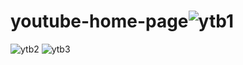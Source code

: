 # youtube-home-page![ytb1](https://github.com/Farahsaiza/youtube-home-page/assets/147113092/5d91c3f1-62fa-400b-8b88-ee43eccfe688)
![ytb2](https://github.com/Farahsaiza/youtube-home-page/assets/147113092/0aeb1cbb-96af-4316-89f2-da0bd5182483)
![ytb3](https://github.com/Farahsaiza/youtube-home-page/assets/147113092/446d1168-e712-46d2-bbd7-90a5ddd42e78)
